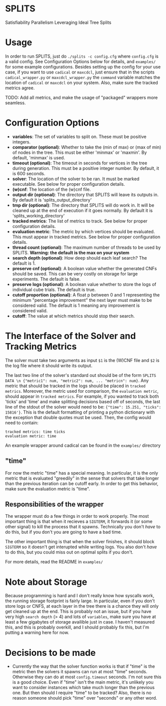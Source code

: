 # SPLITS
Satisfiability Parallelism Leveraging Ideal Tree Splits

# Usage
In order to run SPLITS, just do `./splits -c config.cfg` where `config.cfg` is a valid config. See Configuration Options below for details, and `examples/` for some example configurations. Besides setting up the config for your use case, if you want to use `cadical` or `maxcdcl`, just ensure that in the scripts `cadical_wrapper.py` or `maxcdcl_wrapper.py` the `command` variable matches the location of `cadical` or `maxcdcl` on your system. Also, make sure the tracked metrics agree. 

TODO: Add all metrics, and make the usage of "packaged" wrappers more seamless.

# Configuration Options
- **variables**: The set of variables to split on. These must be positive integers.
- **comparator (optional)**: Whether to take the (min of max) or (max of min) of nodes in the tree. This must be either 'minmax' or 'maxmin'. By default, 'minmax' is used.
- **timeout (optional)**: The timeout in seconds for vertices in the tree during generation. This must be a positive integer number. By default, it is 600 seconds.
- **solver**: The location of the solver to be ran. It must be marked executable. See below for proper configuration details.
- **(w)cnf**: The location of the (w)cnf file.
- **output dir (optional)**: The directory that SPLITS will leave its outputs in. By default it is 'splits_output_directory'
- **tmp dir (optional)**: The directory that SPLITS will do work in. It will be cleaned up at the end of execution if it goes normally. By default it is 'splits_working_directory'
- **tracked metrics**: The list of metrics to track. See below for proper configuration details.
- **evaluation metric**: The metric by which vertices should be evaluated. This must appear in tracked metrics. See below for proper configuration details.
- **thread count (optional)**: The maximum number of threads to be used by SPLITS. **Warning: the default is the max on your system**
- **search depth (optional)**: How deep should each leaf search? The default is 1.
- **preserve cnf (optional)**: A boolean value whether the generated CNFs should be saved. This can be very costly on storage for large experiments. The default is false.
- **preserve logs (optional)**: A boolean value whether to store the logs of individual cube trials. The default is true.
- **cutoff proportion (optional)**: A float p between 0 and 1 representing the minimum "percentage improvement" the next layer must make to be considered valid. The default is 1 meaning any improvement is considered valid.
- **cutoff**: The value at which metrics should stop their search.

# The Interface of the Solver and Tracking Metrics
The solver must take two arguments as input `$1` is the (W)CNF file and `$2` is the log file where it should write its output.

The last two line of the solver's standard out should be of the form `SPLITS DATA \n {"metric1": num, "metric2": num, ... "metricn": num}`. Any metric that should be tracked in the logs should be placed in `tracked metrics`. Moreover, the metric used for comparison, the `evaluation metric`, should appear in `tracked metrics`. For example, if you wanted to track both 'ticks' and 'time' and make splitting decisions based off of seconds, the last line of the stdout of the solver would need to be: `{"time": 15.251, "ticks": 15816'}`. This is the default formatting of printing a python dictionary with the exception that double quotes must be used. Then, the config would need to contain:
```
tracked metrics: time ticks
evaluation metric: time
```
An example wrapper around cadical can be found in the `examples/` directory

## "time"
For now the metric "time" has a special meaning. In particular, it is the only metric that is evaluated "greedily" in the sense that solvers that take longer than the previous iteration can be cutoff early. In order to get this behavior, make sure the evaluation metric is "time".

## Responsibilities of the wrapper
The wrapper must do a few things in order to work properly. The most important thing is that when it recieves a `SIGTERM`, it forwards it (or some other signal) to kill the process that it spawns. Technically you don't *have* to do this, but if you don't you are going to have a bad time.

The other important thing is that when the solver finishes, it should block `SIGTERM` so it doesn't get interupted while writing logs. You also don't *have* to do this, but you could miss out on optimal splits if you don't.

For more details, read the README in `examples/`

# Note about Storage
Because programming is hard and I don't really know how syscalls work, the running storage footprint is fairly large. In particular, even if you don't store logs or CNFS, at each layer in the tree there is a chance they will only get cleaned up at the end. This is probably not an issue, but if you have very high `search depth` (> 4) and lots of `variables`, make sure you have at least a few gigabytes of storage availible just in case. I haven't measured this, and this is probably overkill, and I should probably fix this, but I'm putting a warning here for now.

# Decisions to be made
- Currently the way that the solver function works is that if "time" is the metric then the solvers it spawns can run at most "time" seconds. Otherwise they can do at most `config.timeout` seconds. I'm not sure this is a good choice. Even if "time" isn't the main metric, it's unlikely you want to consider instances which take much longer than the previous one. But then should I require "time" to be tracked? Also, there is no reason someone should pick "time" over "seconds" or any other word.